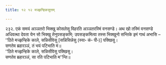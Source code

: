 ```yaml
---
title: १२ १२ मज्झन्हिकसुत्तम्

---
```


२३२. एकं समयं अञ्ञतरो भिक्खु कोसलेसु विहरति अञ्ञतरस्मिं वनसण्डे। अथ खो तस्मिं वनसण्डे अधिवत्था देवता येन सो भिक्खु तेनुपसङ्कमि; उपसङ्कमित्वा तस्स भिक्खुनो सन्तिके इमं गाथं अभासि –  
‘‘ठिते मज्झन्हिके काले, सन्निसीवेसु [सन्निसिन्नेसु (स्या॰ कं॰ पी॰)] पक्खिसु।  
सणतेव ब्रहारञ्ञं, तं भयं पटिभाति मं॥  
‘‘ठिते मज्झन्हिके काले, सन्निसीवेसु पक्खिसु।  
सणतेव ब्रहारञ्ञं, सा रति पटिभाति म’’न्ति॥  

